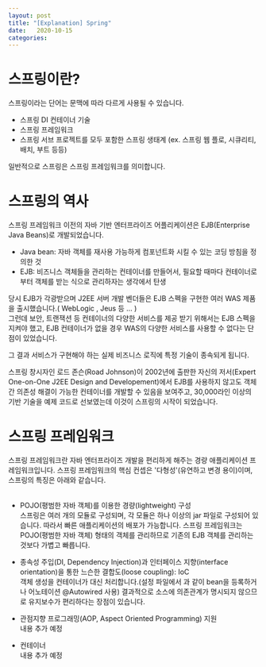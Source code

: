 ```yaml
---
layout: post
title: "[Explanation] Spring"
date:   2020-10-15
categories:
---
```


# 스프링이란?
스프링이라는 단어는 문맥에 따라 다르게 사용될 수 있습니다.
  * 스프링 DI 컨테이너 기술
  * 스프링 프레임워크
  * 스프링 서브 프로젝트를 모두 포함한 스프링 생태계 (ex. 스프링 웹 플로, 시큐리티, 배치, 부트 등등)
  
일반적으로 스프링은 스프링 프레임워크를 의미합니다.
 
# 스프링의 역사
스프링 프레임워크 이전의 자바 기반 엔터프라이즈 어플리케이션은 EJB(Enterprise Java Beans)로 개발되었습니다.
* Java bean: 자바 객체를 재사용 가능하게 컴포넌트화 시킬 수 있는 코딩 방침을 정의한 것
* EJB: 비즈니스 객체들을 관리하는 컨테이너를 만들어서, 필요할 때마다 컨테이너로부터 객체를 받는 식으로 관리하자는 생각에서 탄생

당시 EJB가 각광받으며 J2EE 서버 개발 벤더들은 EJB 스펙을 구현한 여러 WAS 제품을 출시했습니다.( WebLogic , Jeus 등 … )<br>
그런데 보안, 트랜잭션 등 컨테이너의 다양한 서비스를 제공 받기 위해서는 EJB 스펙을 지켜야 했고, EJB 컨테이너가 없을 경우 WAS의 다양한 서비스를 사용할 수 없다는 단점이 있었습니다.<br>

그 결과 서비스가 구현해야 하는 실제 비즈니스 로직에 특정 기술이 종속되게 됩니다.<br>

스프링 창시자인 로드 존슨(Road Johnson)이 2002년에 출판한 자신의 저서(Expert One-on-One J2EE Design and Developement)에서 EJB를 사용하지 않고도 객체간 의존성 해결이 가능한 컨테이너를 개발할 수 있음을 보여주고, 30,000라인 이상의 기반 기술을 예제 코드로 선보였는데 이것이 스프링의 시작이 되었습니다.
 
# 스프링 프레임워크
스프링 프레임워크란 자바 엔터프라이즈 개발을 편리하게 해주는 경량 애플리케이션 프레임워크입니다. 스프링 프레임워크의 핵심 컨셉은 '다형성'(유연하고 변경 용이)이며, 스프링의 특징은 아래와 같습니다.<br><br>
* POJO(평범한 자바 객체)를 이용한 경량(lightweight) 구성<br>
스프링은 여러 개의 모듈로 구성되며, 각 모듈은 하나 이상의 jar 파일로 구성되어 있습니다. 따라서 빠른 애플리케이션의 배포가 가능합니다. 스프링 프레임워크는 POJO(평범한 자바 객체) 형태의 객체를 관리하므로 기존의 EJB 객체를 관리하는 것보다 가볍고 빠릅니다.

* 종속성 주입(DI, Dependency Injection)과 인터페이스 지향(interface orientation)을 통한 느슨한 결합도(loose coupling): IoC<br>
객체 생성을 컨테이너가 대신 처리합니다.(설정 파일에서 <bean id=’a’ class=”A” ref=’b’> 과 같이 bean을 등록하거나 어노테이션 @Autowired 사용)
결과적으로 소스에 의존관계가 명시되지 않으므로 유지보수가 편리하다는 장점이 있습니다.
  
* 관점지향 프로그래밍(AOP, Aspect Oriented Programming) 지원<br>
내용 추가 예정

* 컨테이너<br>
내용 추가 예정
